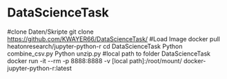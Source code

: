 # DataScienceTask

#clone Daten/Skripte
git clone https://github.com/KWAYER66/DataScienceTask/
#Load Image
docker pull heatonresearch/jupyter-python-r
cd DataScienceTask
Python combine_csv.py
Python unzip.py
#local path to folder DataScienceTask
docker run -it --rm -p 8888:8888 -v [local path]:/root/mount/ docker-jupyter-python-r:latest
